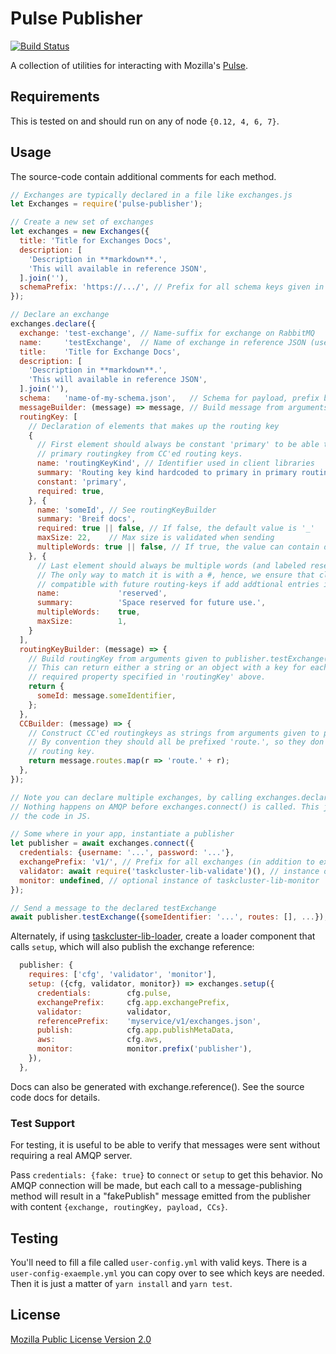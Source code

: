 # Pulse Publisher

[![Build Status](https://travis-ci.org/taskcluster/pulse-publisher.svg?branch=master)](https://travis-ci.org/taskcluster/pulse-publisher)

A collection of utilities for interacting with Mozilla's [Pulse](https://pulseguardian.mozilla.org/).

## Requirements

This is tested on and should run on any of node `{0.12, 4, 6, 7}`.

## Usage
The source-code contain additional comments for each method.

```js
// Exchanges are typically declared in a file like exchanges.js
let Exchanges = require('pulse-publisher');

// Create a new set of exchanges
let exchanges = new Exchanges({
  title: 'Title for Exchanges Docs',
  description: [
    'Description in **markdown**.',
    'This will available in reference JSON',
  ].join(''),
  schemaPrefix: 'https://.../', // Prefix for all schema keys given in exchanges.declare
});

// Declare an exchange
exchanges.declare({
  exchange: 'test-exchange', // Name-suffix for exchange on RabbitMQ
  name:     'testExchange',  // Name of exchange in reference JSON (used client libraries)
  title:    'Title for Exchange Docs',
  description: [
    'Description in **markdown**.',
    'This will available in reference JSON',
  ].join(''),
  schema:   'name-of-my-schema.json',   // Schema for payload, prefix by schemaPrefix
  messageBuilder: (message) => message, // Build message from arguments given to publisher.testExchange(...)
  routingKey: [
    // Declaration of elements that makes up the routing key
    {
      // First element should always be constant 'primary' to be able to identify
      // primary routingkey from CC'ed routing keys.
      name: 'routingKeyKind', // Identifier used in client libraries
      summary: 'Routing key kind hardcoded to primary in primary routing-key',
      constant: 'primary',
      required: true,
    }, {
      name: 'someId', // See routingKeyBuilder
      summary: 'Breif docs',
      required: true || false, // If false, the default value is '_'
      maxSize: 22,    // Max size is validated when sending
      multipleWords: true || false, // If true, the value can contain dots '.'
    }, {
      // Last element should always be multiple words (and labeled reserved)
      // The only way to match it is with a #, hence, we ensure that clients are
      // compatible with future routing-keys if add addtional entries in the future.
      name:             'reserved',
      summary:          'Space reserved for future use.',
      multipleWords:    true,
      maxSize:          1,
    }
  ],
  routingKeyBuilder: (message) => {
    // Build routingKey from arguments given to publisher.testExchange(...)
    // This can return either a string or an object with a key for each
    // required property specified in 'routingKey' above.
    return {
      someId: message.someIdentifier,
    };
  },
  CCBuilder: (message) => {
    // Construct CC'ed routingkeys as strings from arguments given to publisher.testExchanges(...)
    // By convention they should all be prefixed 'route.', so they don't interfer with the primary
    // routing key.
    return message.routes.map(r => 'route.' + r);
  },
});

// Note you can declare multiple exchanges, by calling exchanges.declare again.
// Nothing happens on AMQP before exchanges.connect() is called. This just declares
// the code in JS.

// Some where in your app, instantiate a publisher
let publisher = await exchanges.connect({
  credentials: {username: '...', password: '...'},
  exchangePrefix: 'v1/', // Prefix for all exchanges (in addition to exchanges/<username>/)
  validator: await require('taskcluster-lib-validate')(), // instance of taskcluster-lib-validate
  monitor: undefined, // optional instance of taskcluster-lib-monitor
});

// Send a message to the declared testExchange
await publisher.testExchange({someIdentifier: '...', routes: [], ...});
```

Alternately, if using
[taskcluster-lib-loader](https://github.com/taskcluster/taskcluster-lib-loader/pull/17/files),
create a loader component that calls `setup`, which will also publish the exchange reference:

```js
  publisher: {
    requires: ['cfg', 'validator', 'monitor'],
    setup: ({cfg, validator, monitor}) => exchanges.setup({
      credentials:        cfg.pulse,
      exchangePrefix:     cfg.app.exchangePrefix,
      validator:          validator,
      referencePrefix:    'myservice/v1/exchanges.json',
      publish:            cfg.app.publishMetaData,
      aws:                cfg.aws,
      monitor:            monitor.prefix('publisher'),
    }),
  },
```

Docs can also be generated with exchange.reference(). See the source code docs for details.

### Test Support

For testing, it is useful to be able to verify that messages were sent without
requiring a real AMQP server.

Pass `credentials: {fake: true}` to `connect` or `setup` to get this behavior.
No AMQP connection will be made, but each call to a message-publishing method
will result in a "fakePublish" message emitted from the publisher with content
`{exchange, routingKey, payload, CCs}`.

## Testing
You'll need to fill a file called `user-config.yml` with valid keys. There is a `user-config-exaemple.yml` you can copy over to see which keys are needed. Then it is just a matter of `yarn install` and `yarn test`.

## License
[Mozilla Public License Version 2.0](https://github.com/taskcluster/pulse-publisher/blob/master/LICENSE)
